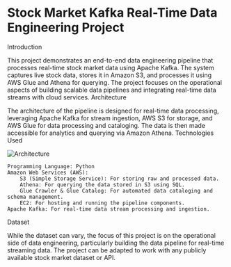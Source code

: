 # Stock Market Kafka Real-Time Data Engineering Project
Introduction

This project demonstrates an end-to-end data engineering pipeline that processes real-time stock market data using Apache Kafka. The system captures live stock data, stores it in Amazon S3, and processes it using AWS Glue and Athena for querying. The project focuses on the operational aspects of building scalable data pipelines and integrating real-time data streams with cloud services.
Architecture

The architecture of the pipeline is designed for real-time data processing, leveraging Apache Kafka for stream ingestion, AWS S3 for storage, and AWS Glue for data processing and cataloging. The data is then made accessible for analytics and querying via Amazon Athena.
Technologies Used

![Architecture](https://github.com/user-attachments/assets/dce2decc-2b5c-4e80-98cb-bb8ca350b823)

    Programming Language: Python
    Amazon Web Services (AWS):
        S3 (Simple Storage Service): For storing raw and processed data.
        Athena: For querying the data stored in S3 using SQL.
        Glue Crawler & Glue Catalog: For automated data cataloging and schema management.
        EC2: For hosting and running the pipeline components.
    Apache Kafka: For real-time data stream processing and ingestion.

Dataset

While the dataset can vary, the focus of this project is on the operational side of data engineering, particularly building the data pipeline for real-time streaming data. The project can be adapted to work with any publicly available stock market dataset or API.
